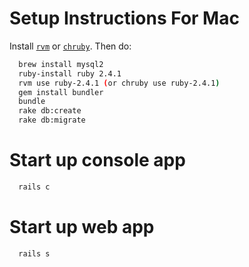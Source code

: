 # Setup Instructions For Mac

Install [`rvm`](https://www.moncefbelyamani.com/how-to-install-xcode-homebrew-git-rvm-ruby-on-mac/) or [`chruby`]( https://github.com/postmodern/chruby).
Then do:
```bash
  brew install mysql2
  ruby-install ruby 2.4.1
  rvm use ruby-2.4.1 (or chruby use ruby-2.4.1)
  gem install bundler
  bundle
  rake db:create
  rake db:migrate
```

# Start up console app
```bash
  rails c
```

# Start up web app
```bash
  rails s
```

